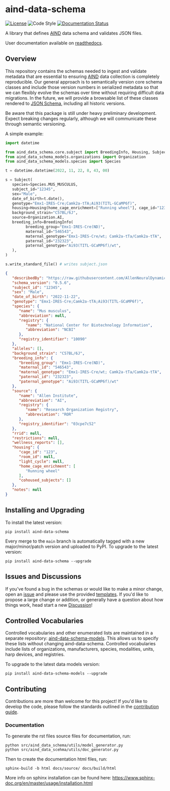 # aind-data-schema

[![License](https://img.shields.io/badge/license-MIT-brightgreen)](LICENSE)
![Code Style](https://img.shields.io/badge/code%20style-black-black)
[![Documentation Status](https://readthedocs.org/projects/aind-data-schema/badge/?version=latest)](https://aind-data-schema.readthedocs.io/en/latest/?badge=latest)

A library that defines [AIND](https://alleninstitute.org/what-we-do/brain-science/research/allen-institute-neural-dynamics/) data schema and validates JSON files. 

User documentation available on [readthedocs](https://aind-data-schema.readthedocs.io/en/latest/).

## Overview

This repository contains the schemas needed to ingest and validate metadata that are essential to ensuring [AIND](https://alleninstitute.org/what-we-do/brain-science/research/allen-institute-neural-dynamics/) data collection is completely reproducible. Our general approach is to semantically version core schema classes and include those version numbers in serialized metadata so that we can flexibly evolve the schemas over time without requiring difficult data migrations. In the future, we will provide a browsable list of these classes rendered to [JSON Schema](https://json-schema.org/), including all historic versions.

Be aware that this package is still under heavy preliminary development. Expect breaking changes regularly, although we will communicate these through semantic versioning.

A simple example:

```python
import datetime

from aind_data_schema.core.subject import BreedingInfo, Housing, Subject
from aind_data_schema_models.organizations import Organization
from aind_data_schema_models.species import Species

t = datetime.datetime(2022, 11, 22, 8, 43, 00)

s = Subject(
   species=Species.MUS_MUSCULUS,
   subject_id="12345",
   sex="Male",
   date_of_birth=t.date(),
   genotype="Emx1-IRES-Cre;Camk2a-tTA;Ai93(TITL-GCaMP6f)",
   housing=Housing(home_cage_enrichment=["Running wheel"], cage_id="123"),
   background_strain="C57BL/6J",
   source=Organization.AI,
   breeding_info=BreedingInfo(
         breeding_group="Emx1-IRES-Cre(ND)",
         maternal_id="546543",
         maternal_genotype="Emx1-IRES-Cre/wt; Camk2a-tTa/Camk2a-tTA",
         paternal_id="232323",
         paternal_genotype="Ai93(TITL-GCaMP6f)/wt",
   ),
)

s.write_standard_file() # writes subject.json
```

```json
{
   "describedBy": "https://raw.githubusercontent.com/AllenNeuralDynamics/aind-data-schema/main/src/aind_data_schema/core/subject.py",
   "schema_version": "0.5.6",
   "subject_id": "12345",
   "sex": "Male",
   "date_of_birth": "2022-11-22",
   "genotype": "Emx1-IRES-Cre;Camk2a-tTA;Ai93(TITL-GCaMP6f)",
   "species": {
      "name": "Mus musculus",
      "abbreviation": null,
      "registry": {
         "name": "National Center for Biotechnology Information",
         "abbreviation": "NCBI"
      },
      "registry_identifier": "10090"
   },
   "alleles": [],
   "background_strain": "C57BL/6J",
   "breeding_info": {
      "breeding_group": "Emx1-IRES-Cre(ND)",
      "maternal_id": "546543",
      "maternal_genotype": "Emx1-IRES-Cre/wt; Camk2a-tTa/Camk2a-tTA",
      "paternal_id": "232323",
      "paternal_genotype": "Ai93(TITL-GCaMP6f)/wt"
   },
   "source": {
      "name": "Allen Institute",
      "abbreviation": "AI",
      "registry": {
         "name": "Research Organization Registry",
         "abbreviation": "ROR"
      },
      "registry_identifier": "03cpe7c52"
   },
   "rrid": null,
   "restrictions": null,
   "wellness_reports": [],
   "housing": {
      "cage_id": "123",
      "room_id": null,
      "light_cycle": null,
      "home_cage_enrichment": [
         "Running wheel"
      ],
      "cohoused_subjects": []
   },
   "notes": null
}
```

## Installing and Upgrading

To install the latest version:
```
pip install aind-data-schema
```

Every merge to the `main` branch is automatically tagged with a new major/minor/patch version and uploaded to PyPI. To upgrade to the latest version:
```
pip install aind-data-schema --upgrade
```

## Issues and Discussions
If you've found a bug in the schemas or would like to make a minor change, open an [issue](https://github.com/AllenNeuralDynamics/aind-data-schema/issues) and please use the provided [templates](https://github.com/AllenNeuralDynamics/aind-metadata-mapper/issues/new/choose).
If you'd like to propose a large change or addition, or generally have a question about how things work, head start a new [Discussion](https://github.com/AllenNeuralDynamics/aind-data-schema/discussions)!

## Controlled Vocabularies

Controlled vocabularies and other enumerated lists are maintained in a separate repository: [aind-data-schema-models](https://github.com/AllenNeuralDynamics/aind-data-schema-models). This allows us to specify these lists without changing aind-data-schema. Controlled vocabularies include lists of organizations, manufacturers, species, modalities, units, harp devices, and registries.

To upgrade to the latest data models version:
```
pip install aind-data-schema-models --upgrade
```

## Contributing
Contributions are more than welcome for this project! If you'd like to develop the code, please follow the standards outlined in the [contribution guide](https://github.com/AllenNeuralDynamics/aind-data-schema/blob/main/CONTRIBUTING.md).


### Documentation

To generate the rst files source files for documentation, run:

```
python src/aind_data_schema/utils/model_generator.py
python src/aind_data_scehma/utils/doc_generator.py
```

Then to create the documentation html files, run:
```
sphinx-build -b html docs/source/ docs/build/html
```

More info on sphinx installation can be found here: https://www.sphinx-doc.org/en/master/usage/installation.html
